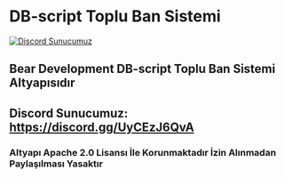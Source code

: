 # DB-script Toplu Ban Sistemi
[![Discord Sunucumuz](https://img.shields.io/discord/794250521250496544)](https://discord.gg/kPTQk5RxrJ)
## Bear Development DB-script Toplu Ban Sistemi Altyapısıdır
## Discord Sunucumuz: https://discord.gg/UyCEzJ6QvA
### Altyapı Apache 2.0 Lisansı İle Korunmaktadır İzin Alınmadan Paylaşılması Yasaktır

